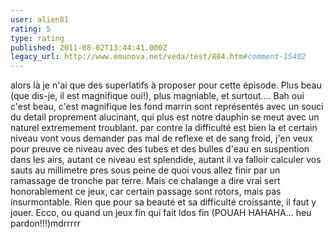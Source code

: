 ```yaml
---
user: alien81
rating: 5
type: rating
published: 2011-08-02T13:44:41.000Z
legacy_url: http://www.emunova.net/veda/test/884.htm#comment-15402
---
```

alors là je n'ai que des superlatifs à proposer pour cette épisode. Plus beau (que dis-je, il est magnifique oui!), plus magniable, et surtout.... Bah oui c'est beau, c'est magnifique les fond marrin sont représentés avec un souci du detail proprement alucinant, qui plus est notre dauphin se meut avec un naturel extremement troublant. par contre la difficulté est bien la et certain niveau vont vous demander pas mal de reflexe et de sang froid, j'en veux pour preuve ce niveau avec des tubes et des bulles d'eau en suspention dans les airs, autant ce niveau est splendide, autant il va falloir calculer vos sauts au millimetre pres sous peine de quoi vous allez finir par un ramassage de tronche par terre. Mais ce chalange a dire vrai sert honorablement ce jeux, car certain passage sont rotors, mais pas insurmontable. Rien que pour sa beauté et sa difficulté croissante, il faut y jouer. Ecco, ou quand un jeux fin qui fait ldos fin (POUAH HAHAHA... heu pardon!!!)mdrrrrr